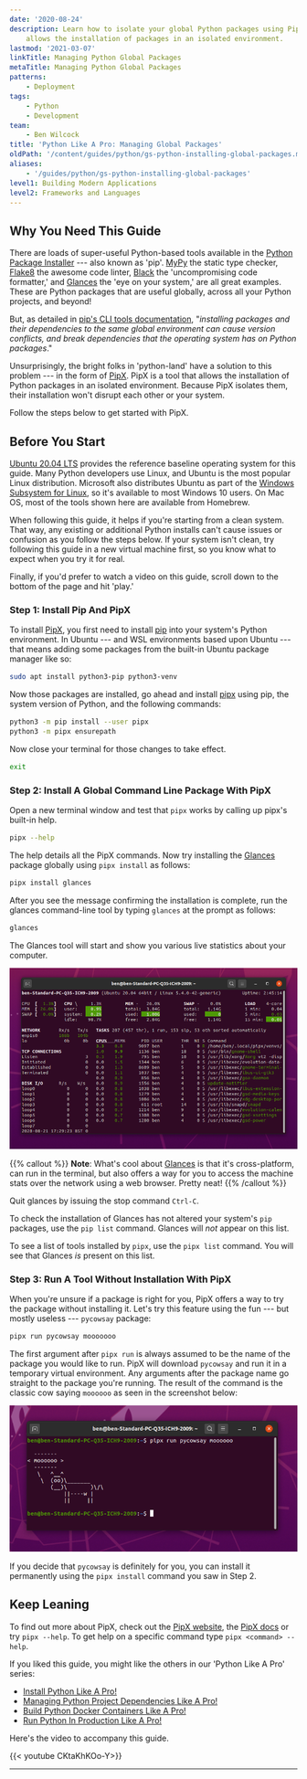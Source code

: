 ```yaml
---
date: '2020-08-24'
description: Learn how to isolate your global Python packages using PipX, a tool that
    allows the installation of packages in an isolated environment.
lastmod: '2021-03-07'
linkTitle: Managing Python Global Packages
metaTitle: Managing Python Global Packages
patterns:
    - Deployment
tags:
    - Python
    - Development
team:
    - Ben Wilcock
title: 'Python Like A Pro: Managing Global Packages'
oldPath: '/content/guides/python/gs-python-installing-global-packages.md'
aliases:
    - '/guides/python/gs-python-installing-global-packages'
level1: Building Modern Applications
level2: Frameworks and Languages
---
```


## Why You Need This Guide

There are loads of super-useful Python-based tools available in the [Python Package Installer][pip] --- also known as 'pip'. [MyPy][mypy] the static type checker, [Flake8][flake8] the awesome code linter, [Black][black] the 'uncompromising code formatter,' and [Glances][glances] the 'eye on your system,' are all great examples. These are Python packages that are useful globally, across all your Python projects, and beyond!

But, as detailed in [pip's CLI tools documentation][pip-cli-tools-docs], "_installing packages and their dependencies to the same global environment can cause version conflicts, and break dependencies that the operating system has on Python packages_."

Unsurprisingly, the bright folks in 'python-land' have a solution to this problem --- in the form of [PipX][pipx]. PipX is a tool that allows the installation of Python packages in an isolated environment. Because PipX isolates them, their installation won't disrupt each other or your system.

Follow the steps below to get started with PipX.

## Before You Start

[Ubuntu 20.04 LTS][ubuntu] provides the reference baseline operating system for this guide. Many Python developers use Linux, and Ubuntu is the most popular Linux distribution. Microsoft also distributes Ubuntu as part of the [Windows Subsystem for Linux][wsl], so it's available to most Windows 10 users. On Mac OS, most of the tools shown here are available from Homebrew.

When following this guide, it helps if you're starting from a clean system. That way, any existing or additional Python installs can't cause issues or confusion as you follow the steps below. If your system isn't clean, try following this guide in a new virtual machine first, so you know what to expect when you try it for real.

Finally, if you'd prefer to watch a video on this guide, scroll down to the bottom of the page and hit 'play.'

### Step 1: Install Pip And PipX

To install [PipX][pipx], you first need to install [pip][pip] into your system's Python environment. In Ubuntu --- and WSL environments based upon Ubuntu --- that means adding some packages from the built-in Ubuntu package manager like so:

```bash
sudo apt install python3-pip python3-venv
```

Now those packages are installed, go ahead and install [pipx][pipx] using pip, the system version of Python, and the following commands:

```bash
python3 -m pip install --user pipx
python3 -m pipx ensurepath
```

Now close your terminal for those changes to take effect.

```bash
exit
```

### Step 2: Install A Global Command Line Package With PipX

Open a new terminal window and test that `pipx` works by calling up pipx's built-in help.

```bash
pipx --help
```

The help details all the PipX commands. Now try installing the [Glances][glances] package globally using `pipx install` as follows:

```bash
pipx install glances
```

After you see the message confirming the installation is complete, run the glances command-line tool by typing `glances` at the prompt as follows:

```bash
glances
```

The Glances tool will start and show you various live statistics about your computer.

![img](images/gs-python-global-packages-screenshot-python-glances.png)

{{% callout %}}
**Note**: What's cool about [Glances][glances] is that it's cross-platform, can run in the terminal, but also offers a way for you to access the machine stats over the network using a web browser. Pretty neat!
{{% /callout %}}

Quit glances by issuing the stop command `Ctrl-C`.

To check the installation of Glances has not altered your system's `pip` packages, use the `pip list` command. Glances will _not_ appear on this list.

To see a list of tools installed by `pipx`, use the `pipx list` command. You will see that Glances _is_ present on this list.

### Step 3: Run A Tool Without Installation With PipX

When you're unsure if a package is right for you, PipX offers a way to try the package without installing it. Let's try this feature using the fun --- but mostly useless --- `pycowsay` package:

```bash
pipx run pycowsay mooooooo
```

The first argument after `pipx run` is always assumed to be the name of the package you would like to run. PipX will download `pycowsay` and run it in a temporary virtual environment. Any arguments after the package name go straight to the package you're running. The result of the command is the classic cow saying `moooooo` as seen in the screenshot below:

![img](images/gs-python-global-packages-screenshot-python-pycowsay.png)

If you decide that `pycowsay` is definitely for you, you can install it permanently using the `pipx install` command you saw in Step 2.

## Keep Leaning

To find out more about PipX, check out the [PipX website][pipx], the [PipX docs][pipx-docs] or try `pipx --help`. To get help on a specific command type `pipx <command> --help`.

If you liked this guide, you might like the others in our 'Python Like A Pro' series:

-   [Install Python Like A Pro!][gs-pyenv]
-   [Managing Python Project Dependencies Like A Pro!][gs-pyenv-venv]
-   [Build Python Docker Containers Like A Pro!][gs-cnb]
-   [Run Python In Production Like A Pro!][gs-cf]

Here's the video to accompany this guide.

{{< youtube CKtaKhKOo-Y>}}

---

[pip]: https://pip.pypa.io/en/stable/
[pipx]: https://pipxproject.github.io/pipx/
[pipx-docs]: https://pipxproject.github.io/pipx/docs/
[pip-docs]: https://packaging.python.org/guides/installing-using-linux-tools/
[pip-cli-tools-docs]: https://packaging.python.org/guides/installing-stand-alone-command-line-tools/
[pip-linux]: https://packaging.python.org/guides/installing-using-linux-tools/
[ubuntu]: https://ubuntu.com/download/desktop
[wsl]: https://ubuntu.com/wsl
[glances]: https://nicolargo.github.io/glances/
[black]: https://black.readthedocs.io/en/stable/
[flake8]: https://flake8.pycqa.org/en/latest/
[mypy]: http://www.mypy-lang.org/
[gs-pyenv]: /guides/python/gs-python-like-a-pro
[gs-pyenv-venv]: /guides/python/gs-managing-python-packages
[gs-pipx]: /guides/python/gs-python-installing-global-packages
[gs-cnb]: /guides/python/cnb-gs-python
[gs-cf]: /guides/python/cf-gs
[playlist]: https://www.youtube.com/playlist?list=PLAdzTan_eSPRmqaxkzGISNNjok4F0SAAP
